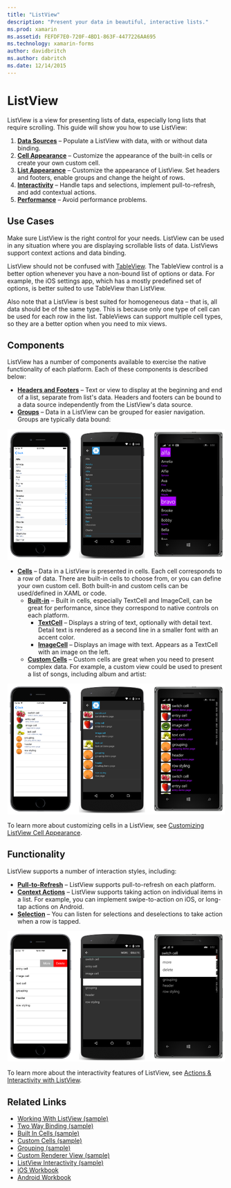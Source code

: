 ```yaml
---
title: "ListView"
description: "Present your data in beautiful, interactive lists."
ms.prod: xamarin
ms.assetid: FEFDF7E0-720F-4BD1-863F-4477226AA695
ms.technology: xamarin-forms
author: davidbritch
ms.author: dabritch
ms.date: 12/14/2015
---
```


# ListView

ListView is a view for presenting lists of data, especially long lists that require scrolling. This guide will show you how to use ListView:

1. **[Data Sources](data-and-databinding.md)** &ndash;  Populate a ListView with data, with or without data binding.
2. **[Cell Appearance](customizing-cell-appearance.md)** &ndash; Customize the appearance of the built-in cells or create your own custom cell.
3. **[List Appearance](customizing-list-appearance.md)** &ndash; Customize the appearance of ListView. Set headers and footers, enable groups and change the height of rows.
4. **[Interactivity](interactivity.md)** &ndash; Handle taps and selections, implement pull-to-refresh, and add contextual actions.
5. **[Performance](performance.md)** &ndash; Avoid performance problems.

## Use Cases
Make sure ListView is the right control for your needs. ListView can be used in any situation where you are displaying scrollable lists of data. ListViews support context actions and data binding.

ListView should not be confused with [TableView](~/xamarin-forms/user-interface/tableview.md). The TableView control is a better option whenever you have a non-bound list of options or data. For example, the iOS settings app, which has a mostly predefined set of options, is better suited to use TableView than ListView.

Also note that a ListView is best suited for homogeneous data &ndash; that is, all data should be of the same type. This is because only one type of cell can be used for each row in the list. TableViews can support multiple cell types, so they are a better option when you need to mix views.


## Components
ListView has a number of components available to exercise the native functionality of each platform. Each of these components is described below:

- **[Headers and Footers](customizing-list-appearance.md#Headers_and_Footers)** &ndash; Text or view to display at the beginning and end of a list, separate from list's data. Headers and footers can be bound to a data source independently from the ListView's data source.
- **[Groups](customizing-list-appearance.md#Grouping)** &ndash; Data in a ListView can be grouped for easier navigation. Groups are typically data bound:

![](images/grouping-depth.png "ListView with Grouped Data")

- **[Cells](customizing-cell-appearance.md)** &ndash; Data in a ListView is presented in cells. Each cell corresponds to a row of data. There are built-in cells to choose from, or you can define your own custom cell. Both built-in and custom cells can be used/defined in XAML or code.
  - **[Built-in](customizing-cell-appearance.md#Built_in_Cells)** &ndash; Built in cells, especially TextCell and ImageCell, can be great for performance, since they correspond to native controls on each platform.
       - **[TextCell](customizing-cell-appearance.md#TextCell)** &ndash; Displays a string of text, optionally with detail text. Detail text is rendered as a second line in a smaller font with an accent color.
       - **[ImageCell](customizing-cell-appearance.md#ImageCell)** &ndash; Displays an image with text. Appears as a TextCell with an image on the left.
  - **[Custom Cells](customizing-cell-appearance.md#customcells)** &ndash; Custom cells are great when you need to present complex data. For example, a custom view could be used to present a list of songs, including album and artist:

![](images/image-cell-default.png "ListView with ImageCells")

To learn more about customizing cells in a ListView, see [Customizing ListView Cell Appearance](customizing-cell-appearance.md).

## Functionality
ListView supports a number of interaction styles, including:

- **[Pull-to-Refresh](interactivity.md#Pull_to_Refresh)** &ndash; ListView supports pull-to-refresh on each platform.
- **[Context Actions](interactivity.md#Context_Actions)** &ndash; ListView supports taking action on individual items in a list. For example, you can implement swipe-to-action on iOS, or long-tap actions on Android.
- **[Selection](interactivity.md#selectiontaps)** &ndash; You can listen for selections and deselections to take action when a row is tapped.

![](images/context-default.png "ListView with Context Actions")

To learn more about the interactivity features of ListView, see [Actions & Interactivity with ListView](interactivity.md).


## Related Links

- [Working With ListView (sample)](https://developer.xamarin.com/samples/WorkingWithListview)
- [Two Way Binding (sample)](https://developer.xamarin.com/samples/xamarin-forms/UserInterface/ListView/SwitchEntryTwoBinding)
- [Built In Cells (sample)](https://developer.xamarin.com/samples/xamarin-forms/UserInterface/ListView/BuiltInCells)
- [Custom Cells (sample)](https://developer.xamarin.com/samples/xamarin-forms/UserInterface/ListView/CustomCells)
- [Grouping (sample)](https://developer.xamarin.com/samples/xamarin-forms/UserInterface/ListView/Grouping)
- [Custom Renderer View (sample)](https://developer.xamarin.com/samples/xamarin-forms/UserInterface/ListView/WorkingWithListviewNative)
- [ListView Interactivity (sample)](https://developer.xamarin.com/samples/xamarin-forms/UserInterface/ListView/interactivity)
- [iOS Workbook](https://developer.xamarin.com/workbooks/xamarin-forms/user-interface/listview/ListView1-ios.workbook)
- [Android Workbook](https://developer.xamarin.com/workbooks/xamarin-forms/user-interface/listview/ListView1-android.workbook)
